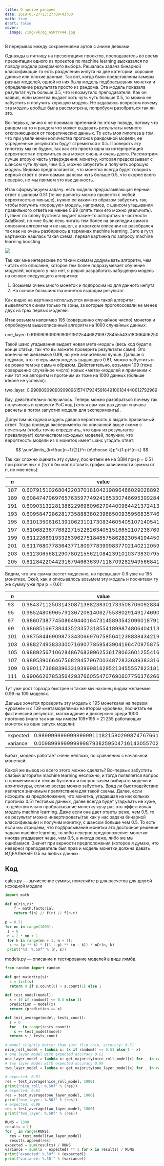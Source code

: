 ```yaml
---
title: О чистом рандоме
date: 2019-05-27T13:27:00+03:00
math: true
draft: false
cover:
  image: /img/vk/qg_ASWrYv44.jpg
---
```


В перерывах между сохранениями артов с аниме девками

Однажды в пятницу на презентациях проектов, преподаватель во время презентации одного из проектов по machine learning высказался по поводу модели рандомного выбора. Решалась задача бинарной классификации то есть разделении инпута на две категории: хорошие данные или плохие данные. Так вот, когда были представлены замеры разных моделей, одной из них была модель подбрасывания монетки и определение результата просто из рандома. Эта модель показала результат чуть больше 0.5, что и возмутило преподавателя. Как он заявил, если монетка выдает хоть чуть чуть больше 0.5, то можно ее забустить и получить хорошую модель. Не задаваясь вопросом почему эта модель вообще была рассмотрена, попробуем разобраться так ли это.

Во-первых, лично я не понимаю претензий по этому поводу, потому что рандом на то и рандом что может выдавать результаты немного отклоняющиеся от теоретических данных. То есть моя гипотеза в том, что при увеличении количества прогонов рандомной модели, ее усредненные результаты будут стремиться к 0.5. Проверять эту гипотезу мы не будем, так как это просто одна из интерпретаций вероятности и стремиться она может очень и очень долго. Рассмотрим лучше вторую часть утверждения: монетку, которая предсказывает с шансом чуть лучше, чем 0.5, можно забустить и получить хорошую модель. Видимо предполагается, что монетка всегда будет говорить верный ответ с этим самым шансом чуть больше 0.5, что скорее всего неверно, но мы примем это как данность.

Итак сформулируем задачу: есть модель предсказывающая верный ответ с шансом 0.51 (те же расчеты можно провести с любой вероятностью меньше), нужно ее каким-то образом забустить так, чтобы получить «хорошую» модель, например, с шансом угадывания правильного ответа не менее 0.99 (опять таки его можно увеличить). Гуглинг по слову бустинга выдает какие-то алгоритмы в частности AdaBoost, но мне было лень читать тем более на википедии самого описания алгоритма я не нашел, а в кратком описании не разобрался так как не очень разбираюсь в терминах machine learning. Зато в гугл картинках нашлась такая схема:
первая картинка по запросу machine learning boosting

![](/img/vk/EM5p--ykyD0.jpg)

Так как мне интереснее по таким схемам додумывать алгоритм, чем читать его описание, которое тем более подразумевает обучение моделей, которого у нас нет, я решил разработать забущеную модель на основе следующего алгоритма:

1. Возьмем очень много монеток и подбросим их для данного инпута
1. На основе большинства монеток выдадим результат

Как видно на картинке используется именно такой алгоритм: выделяются синим только те зоны, за которые проголосовали не менее двух из трех первых моделей.

Итак возьмем например 195 (совершенно случайное число) монеток и опробируем вышеописанный алгоритм на 1000 случайных данных:

one_layer: 0.61909090909090913612544682109728455543518066406250

Такой шанс угадывания выдает новая мета-модель (весь код будет в конце статьи, так что вы можете проверить результаты сами). Это конечно не желаемые 0.99, но уже значительно лучше. Дальше я подумал, что теперь имея модель выдающую 0.61, можно забустить и ее ровно тем же самым образом. Действительно, возьмем 109 (тоже совершенно случайное число) новых «мета»-моделей и применим к ним тот же алгоритм и прогоним их тоже на 1000 данных (больше ideone не успевал):

two_layer: 0.99090909090909096157417934591649100184440612792969

Вау, действительно получилось. Теперь можно разобраться почему так получилось и привести PoC код (хотя я сам как раз делал сначала расчеты а потом запустил модели для эксперименты).

Допустим исходная модель давала вероятность $p$ выдать правильный ответ. Тогда проведя эксперименты по описанной выше схеме с нечетным (чтобы точно определить, что один из результатов превалирует) количеством исходных моделей, получим, что вероятность модели из n монеток имеет шанс угадать ответ:

$$
\sum\limits_{k=\frac{n+1}{2}}^n {n\choose k}p^k(1-p)^{n-k}
$$

Так как сложно оценить эту сумму, посчитаем ее на ЭВМ при p = 0.51 при различных n (тут я бы мог вставить график зависимости суммы от n, но мне лень):

|$n$|value|
|-|-|
|$187$|$0.60791510268042203701810421989648602902889251708984$|
|$189$|$0.60847479697657635977492418533074669539928436279297$|
|$191$|$0.60903132281386229696096279440098442137241363525391$|
|$193$|$0.60958472862817358883802398850093595683574676513672$|
|$195$|$0.61013506161391062310173083460540510714054107666016$|
|$197$|$0.61068236776822715228263405151665210723876953125000$|
|$199$|$0.61122669193325396275184857586282305419445037841797$|
|$201$|$0.61176807783643771809778399983770214021205902099609$|
|$203$|$0.61230656812907802155621084239101037383079528808594$|
|$205$|$0.61284220442316794663639711870928294956684112548828$|

Видим, что эта сумма растет медленно, но превышает 0.6 уже на 195 монетках. Окей, как и описывалось возьмем эту модель и посчитаем ту же сумму уже при p = 0.61:

|$n$|value|
|-|-|
|$93$|$0.98437112503143087138823830173350870609283447265625$|
|$95$|$0.98524806965791367208140627553802914917469024658203$|
|$97$|$0.98607387745086494401647314589354209601879119873047$|
|$99$|$0.98685169738443523357318554189987480640411376953125$|
|$101$|$0.98758446909873343066976758564123883843421936035156$|
|$103$|$0.98827493833300716907785954390419647097587585449219$|
|$105$|$0.98892567106284867683996253617806360125541687011719$|
|$107$|$0.98953906646756828457967003487283363938331604003906$|
|$109$|$0.99011736883963319399981628521345555782318115234375$|
|$111$|$0.99066267853564293766055470769060775637626647949219$|

Тут уже рост гораздо быстрее и также мы наконец видим желаемые 0.99 на 109 моделях.

Дальше хочется проверить эту модель с 195 монетками на первом «уровне» и с 109 «метамоделями» на втором «уровне», посчитать ее фактический результат, матожидание и дисперсию среди 1000 прогонов (мало так как мы имеем 109*195 = 21 255 работающих монеток на один запуск модели):

|||
|-|-|
|expected|$0.98999999999999999111821580299874767661094665527344$|
|variance|$0.00989999999999987938259504716143055702559649944305$|

Бабах, модель работает очень неплохо, по сравнению с начальной монеткой.

Какой же вывод из всего этого можно сделать? Во-первых забустить слабый алгоритм machine learning несложно, и тогда появляется вопрос о применимости техник бустинга и вопрос зачем выбирать модели и архитектуры, если их всегда можно забустить. Вряд ли быстродействие является значимым препятствием для такой схемы. Далее, если исходить из предположения, что монетка, угадавшая на нескольких прогонах 0.51 тестовых данных, далее всегда будет угадывать не хуже, то действительно пробрасывание монетку кучу раз это эффективная модель machine learning. Даже если она дает ответы реже, чем 0.5, то ее результат можно инвертировать(так как у нас задача бинарной классификации) и получим монетку, с шансом больше чем 0.5. То есть если мы отрицаем, что подбрасывание монетки это достойное решение задачи machine learning, то либо неверно предположение: монетки иногда угадывают чаще, чем 0.5, а иногда реже, либо же мы ошибаемся. Значит при верности предположения (которое я думаю, что неверно) преподаватель был прав и модель монетки должна давать ИДЕАЛЬНЫЕ 0.5 на любых данных.

## Код

calcs.py — вычисление суммы, поменяйте p для расчетов для другой исходной модели
```python
import math
 
def nCr(n,r):
    f = math.factorial
    return f(n) // f(r) // f(n-r)
 
p = 0.51
for nn in range(1000):
 s = 0
 n = 2 * nn + 1
 for k in range(nn + 1, n + 1):
  s += (p ** k) * ((1 - p) ** (n - k)) * nCr(n, k)
 print("%d: %.50f" % (n, s))  
```

models.py — описание и тестирование моделей в виде лямбд
```python
from random import random
 
def get_majority(s):
  s = list(s)
  return 0 if s.count(0) > s.count(1) else 1
 
def test_model(model):
  x = (0 if random() <= 0.5 else 1)
  prediction = model(x)
  return (prediction == x)

def test_average(model, tests_count):
  s = 0
  for _ in range(tests_count):
    s += test_model(model)
  return s / tests_count
 
# model slightly better than just flip coin, accuracy: 0.51
nice_roll_model = lambda x: (x if random() <= 0.51 else 1 - x)
# one layer model with expected accuracy 0.61
one_layer_model = lambda x: get_majority(nice_roll_model(x) for _ in range(195))
# two layer model with expected accuracy 0.99
two_layer_model = lambda x: get_majority(one_layer_model(x) for _ in range(109))
 
# expected: 0.51
res = test_average(nice_roll_model, 1000)
print("nice_roll: %.50f" % (res))
# expected: 0.61
res = test_average(one_layer_model, 1000)
print("one_layer: %.50f" % (res))
# expected: 0.99
res = test_average(two_layer_model, 1000)
print("two_layer: %.50f" % (res))

RUNS = 1000
results = []
for _ in range(RUNS):
  res = test_model(two_layer_model)
  results.append(res)
expected = sum(results) / RUNS
variance = sum((x - expected) ** 2 for x in results) / RUNS
print("expected: %.50f" % (expected))
print("variance: %.50f" % (variance))
```

